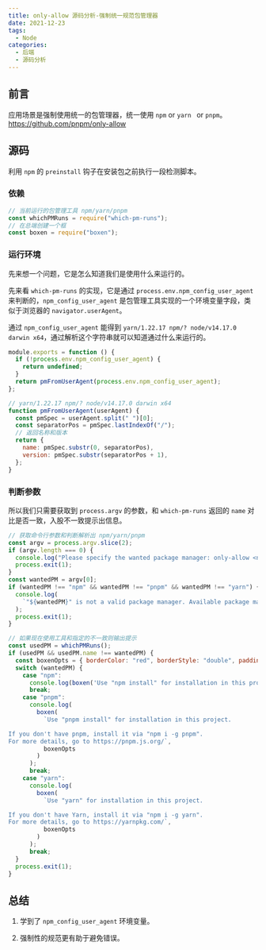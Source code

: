 ```yaml
---
title: only-allow 源码分析-强制统一规范包管理器
date: 2021-12-23
tags:
  - Node
categories:
  - 后端
  - 源码分析
---
```


## 前言

应用场景是强制使用统一的包管理器，统一使用 `npm` or `yarn ` or `pnpm`。<https://github.com/pnpm/only-allow>

## 源码

利用 `npm` 的 `preinstall` 钩子在安装包之前执行一段检测脚本。

### 依赖

```js
// 当前运行的包管理工具 npm/yarn/pnpm
const whichPMRuns = require("which-pm-runs");
// 在总端创建一个框
const boxen = require("boxen");
```

### 运行环境

先来想一个问题，它是怎么知道我们是使用什么来运行的。

先来看 `which-pm-runs` 的实现，它是通过 `process.env.npm_config_user_agent` 来判断的，`npm_config_user_agent` 是包管理工具实现的一个环境变量字段，类似于浏览器的 `navigator.userAgent`。

通过 `npm_config_user_agent` 能得到 `yarn/1.22.17 npm/? node/v14.17.0 darwin x64`，通过解析这个字符串就可以知道通过什么来运行的。

```js
module.exports = function () {
  if (!process.env.npm_config_user_agent) {
    return undefined;
  }
  return pmFromUserAgent(process.env.npm_config_user_agent);
};

// yarn/1.22.17 npm/? node/v14.17.0 darwin x64
function pmFromUserAgent(userAgent) {
  const pmSpec = userAgent.split(" ")[0];
  const separatorPos = pmSpec.lastIndexOf("/");
  // 返回名称和版本
  return {
    name: pmSpec.substr(0, separatorPos),
    version: pmSpec.substr(separatorPos + 1),
  };
}
```

### 判断参数

所以我们只需要获取到 `process.argv` 的参数，和 `which-pm-runs` 返回的 `name` 对比是否一致，入股不一致提示出信息。

```js
// 获取命令行参数和判断解析出 npm/yarn/pnpm
const argv = process.argv.slice(2);
if (argv.length === 0) {
  console.log("Please specify the wanted package manager: only-allow <npm|pnpm|yarn>");
  process.exit(1);
}
const wantedPM = argv[0];
if (wantedPM !== "npm" && wantedPM !== "pnpm" && wantedPM !== "yarn") {
  console.log(
    `"${wantedPM}" is not a valid package manager. Available package managers are: npm, pnpm, or yarn.`
  );
  process.exit(1);
}

// 如果现在使用工具和指定的不一致则输出提示
const usedPM = whichPMRuns();
if (usedPM && usedPM.name !== wantedPM) {
  const boxenOpts = { borderColor: "red", borderStyle: "double", padding: 1 };
  switch (wantedPM) {
    case "npm":
      console.log(boxen('Use "npm install" for installation in this project', boxenOpts));
      break;
    case "pnpm":
      console.log(
        boxen(
          `Use "pnpm install" for installation in this project.

If you don't have pnpm, install it via "npm i -g pnpm".
For more details, go to https://pnpm.js.org/`,
          boxenOpts
        )
      );
      break;
    case "yarn":
      console.log(
        boxen(
          `Use "yarn" for installation in this project.

If you don't have Yarn, install it via "npm i -g yarn".
For more details, go to https://yarnpkg.com/`,
          boxenOpts
        )
      );
      break;
  }
  process.exit(1);
}
```

## 总结

1. 学到了 `npm_config_user_agent` 环境变量。

2. 强制性的规范更有助于避免错误。
